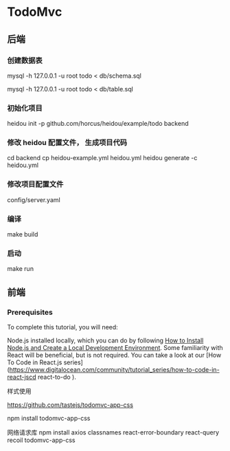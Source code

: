 # TodoMvc 

## 后端

### 创建数据表
mysql -h 127.0.0.1 -u root todo < db/schema.sql

mysql -h 127.0.0.1 -u root todo < db/table.sql

### 初始化项目

heidou init -p github.com/horcus/heidou/example/todo backend


### 修改 heidou 配置文件， 生成项目代码
cd backend
cp heidou-example.yml heidou.yml
heidou generate -c heidou.yml

### 修改项目配置文件
config/server.yaml

### 编译
make build

### 启动
make run

## 前端

### Prerequisites
To complete this tutorial, you will need:

Node.js installed locally, which you can do by following [How to Install Node.js and Create a Local Development Environment](https://www.digitalocean.com/community/tutorial_series/how-to-install-node-js-and-create-a-local-development-environment).
Some familiarity with React will be beneficial, but is not required. You can take a look at our [How To Code in React.js series](https://www.digitalocean.com/community/tutorial_series/how-to-code-in-react-jscd react-to-do
).

样式使用

https://github.com/tastejs/todomvc-app-css

npm install todomvc-app-css

网络请求库
npm install axios classnames react-error-boundary react-query recoil todomvc-app-css